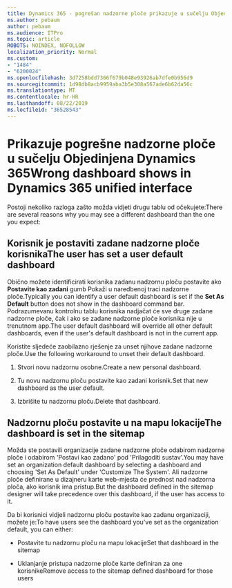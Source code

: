 ```yaml
---
title: Dynamics 365 - pogrešan nadzorne ploče prikazuje u sučelju Objedinjena Dynamics 365
ms.author: pebaum
author: pebaum
ms.audience: ITPro
ms.topic: article
ROBOTS: NOINDEX, NOFOLLOW
localization_priority: Normal
ms.custom:
- "1484"
- "6200024"
ms.openlocfilehash: 3d7258bdd7366f679b048e93926ab7dfe0b956d9
ms.sourcegitcommit: 1d98db8acb9959aba3b5e308a567ade6b62da56c
ms.translationtype: MT
ms.contentlocale: hr-HR
ms.lasthandoff: 08/22/2019
ms.locfileid: "36528543"
---
```

# <a name="wrong-dashboard-shows-in-dynamics-365-unified-interface"></a><span data-ttu-id="73b5d-102">Prikazuje pogrešne nadzorne ploče u sučelju Objedinjena Dynamics 365</span><span class="sxs-lookup"><span data-stu-id="73b5d-102">Wrong dashboard shows in Dynamics 365 unified interface</span></span>

<span data-ttu-id="73b5d-103">Postoji nekoliko razloga zašto možda vidjeti drugu tablu od očekujete:</span><span class="sxs-lookup"><span data-stu-id="73b5d-103">There are several reasons why you may see a different dashboard than the one you expect:</span></span>

## <a name="the-user-has-set-a-user-default-dashboard"></a><span data-ttu-id="73b5d-104">Korisnik je postaviti zadane nadzorne ploče korisnika</span><span class="sxs-lookup"><span data-stu-id="73b5d-104">The user has set a user default dashboard</span></span> 

<span data-ttu-id="73b5d-105">Obično možete identificirati korisnika zadanu nadzornu ploču postavite ako **Postavite kao zadani** gumb Pokaži u naredbenoj traci nadzorne ploče.</span><span class="sxs-lookup"><span data-stu-id="73b5d-105">Typically you can identify a user default dashboard is set if the **Set As Default** button does not show in the dashboard command bar.</span></span> <span data-ttu-id="73b5d-106">Podrazumevanu kontrolnu tablu korisnika nadjačat će sve druge zadane nadzorne ploče, čak i ako se zadane nadzorne ploče korisnika nije u trenutnom app.</span><span class="sxs-lookup"><span data-stu-id="73b5d-106">The user default dashboard will override all other default dashboards, even if the user's default dashboard is not in the current app.</span></span>

<span data-ttu-id="73b5d-107">Koristite sljedeće zaobilazno rješenje za unset njihove zadane nadzorne ploče.</span><span class="sxs-lookup"><span data-stu-id="73b5d-107">Use the following workaround to unset their default dashboard.</span></span>

1. <span data-ttu-id="73b5d-108">Stvori novu nadzornu osobne.</span><span class="sxs-lookup"><span data-stu-id="73b5d-108">Create a new personal dashboard.</span></span>

2. <span data-ttu-id="73b5d-109">Tu novu nadzornu ploču postavite kao zadani korisnik.</span><span class="sxs-lookup"><span data-stu-id="73b5d-109">Set that new dashboard as the user default.</span></span>

3. <span data-ttu-id="73b5d-110">Izbrišite tu nadzornu ploču.</span><span class="sxs-lookup"><span data-stu-id="73b5d-110">Delete that dashboard.</span></span>

## <a name="the-dashboard-is-set-in-the-sitemap"></a><span data-ttu-id="73b5d-111">Nadzornu ploču postavite u na mapu lokacije</span><span class="sxs-lookup"><span data-stu-id="73b5d-111">The dashboard is set in the sitemap</span></span>

<span data-ttu-id="73b5d-112">Možda ste postavili organizacije zadane nadzorne ploče odabirom nadzorne ploče i odabirom 'Postavi kao zadano' pod 'Prilagoditi sustav'.</span><span class="sxs-lookup"><span data-stu-id="73b5d-112">You may have set an organization default dashboard by selecting a dashboard and choosing 'Set As Default' under 'Customize The System'.</span></span> <span data-ttu-id="73b5d-113">Ali nadzorne ploče definirane u dizajneru karte web-mjesta će prednost nad nadzorna ploča, ako korisnik ima pristup.</span><span class="sxs-lookup"><span data-stu-id="73b5d-113">But the dashboard defined in the sitemap designer will take precedence over this dashboard, if the user has access to it.</span></span>

<span data-ttu-id="73b5d-114">Da bi korisnici vidjeli nadzornu ploču postavite kao zadanu organizaciji, možete je:</span><span class="sxs-lookup"><span data-stu-id="73b5d-114">To have users see the dashboard you've set as the organization default, you can either:</span></span>

* <span data-ttu-id="73b5d-115">Postavite tu nadzornu ploču na mapu lokacije</span><span class="sxs-lookup"><span data-stu-id="73b5d-115">Set that dashboard in the sitemap</span></span>

* <span data-ttu-id="73b5d-116">Uklanjanje pristupa nadzorne ploče karte definiran za one korisnike</span><span class="sxs-lookup"><span data-stu-id="73b5d-116">Remove access to the sitemap defined dashboard for those users</span></span>
